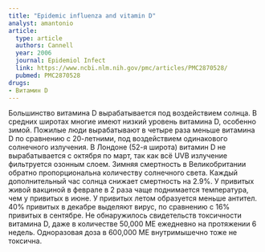 ```yaml
---
title: "Epidemic influenza and vitamin D"
analyst: amantonio
article:
  type: article
  authors: Cannell
  year: 2006
  journal: Epidemiol Infect
  link: https://www.ncbi.nlm.nih.gov/pmc/articles/PMC2870528/
  pubmed: PMC2870528
drugs:
- Витамин D
---
```


Большинство витамина D вырабатывается под воздействием солнца.
В средних широтах многие имеют низкий уровень витамина D, особенно зимой.
Пожилые люди вырабатывают в четыре раза меньше витамина D по сравнению с 20-летними, под воздействием одинакового солнечного излучения.
В Лондоне (52-я широта) витамин D не вырабатывается с октября по март, так как всё UVB излучение фильтруется озонным слоем. Зимняя смертность в Великобритании обратно пропорциональна количеству солнечного света. Каждый дополнительный час солнца снижает смертность на 2.9%.
У привитых живой вакциной в феврале в 2 раза чаще поднимается температура, чем у привитых в июне. У привитых летом образуется меньше антител. 40% привитых в декабре выделяют вирус, по сравнению с 16% привитых в сентябре.
Не обнаружилось свидетельств токсичности витамина D, даже в количестве 50,000 МЕ ежедневно на протяжении 6 недель. Одноразовая доза в 600,000 МЕ внутримышечно тоже не токсична.
